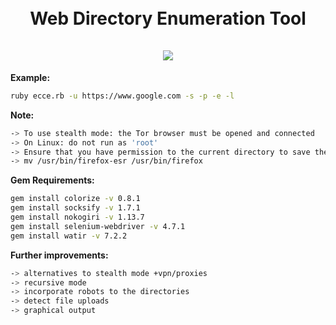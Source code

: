 
<h1 align="center">
  <br>
  Web Directory Enumeration Tool  
  <br>
  <br>
  <img src="https://user-images.githubusercontent.com/115858996/216793627-01f11973-f8fd-4ee8-8fe7-0c0787488d84.png">
  <br>  
</h1>



<b>Example:</b>
```bash
ruby ecce.rb -u https://www.google.com -s -p -e -l
```



<b>Note:</b>

```bash
-> To use stealth mode: the Tor browser must be opened and connected
-> On Linux: do not run as 'root'
-> Ensure that you have permission to the current directory to save the prints
-> mv /usr/bin/firefox-esr /usr/bin/firefox
```

<b>Gem Requirements: </b>

```bash
gem install colorize -v 0.8.1
gem install socksify -v 1.7.1
gem install nokogiri -v 1.13.7
gem install selenium-webdriver -v 4.7.1
gem install watir -v 7.2.2
```

<b>Further improvements: </b>
```bash
-> alternatives to stealth mode +vpn/proxies
-> recursive mode
-> incorporate robots to the directories
-> detect file uploads
-> graphical output 

